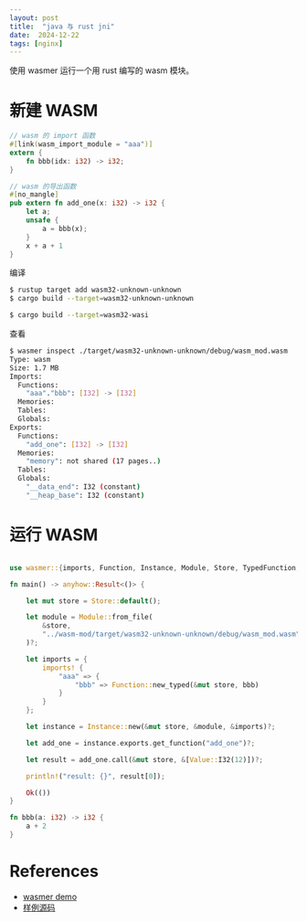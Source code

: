 ```yaml
---
layout: post
title:  "java 与 rust jni"
date:  2024-12-22
tags: [nginx]
---
```


  使用 wasmer 运行一个用 rust 编写的 wasm 模块。

# 新建 WASM

```rust
// wasm 的 import 函数
#[link(wasm_import_module = "aaa")]
extern {
    fn bbb(idx: i32) -> i32;
}

// wasm 的导出函数
#[no_mangle]
pub extern fn add_one(x: i32) -> i32 {
    let a;
    unsafe {
        a = bbb(x);
    }
    x + a + 1
}
```

  编译

```sh
$ rustup target add wasm32-unknown-unknown
$ cargo build --target=wasm32-unknown-unknown

$ cargo build --target=wasm32-wasi
```

 查看

```sh
$ wasmer inspect ./target/wasm32-unknown-unknown/debug/wasm_mod.wasm
Type: wasm
Size: 1.7 MB
Imports:
  Functions:
    "aaa"."bbb": [I32] -> [I32]
  Memories:
  Tables:
  Globals:
Exports:
  Functions:
    "add_one": [I32] -> [I32]
  Memories:
    "memory": not shared (17 pages..)
  Tables:
  Globals:
    "__data_end": I32 (constant)
    "__heap_base": I32 (constant)
```

# 运行 WASM



```rust

use wasmer::{imports, Function, Instance, Module, Store, TypedFunction, Value};

fn main() -> anyhow::Result<()> {

    let mut store = Store::default();

    let module = Module::from_file(
        &store,
        "../wasm-mod/target/wasm32-unknown-unknown/debug/wasm_mod.wasm",
    )?;

    let imports = {
        imports! {
            "aaa" => {
                "bbb" => Function::new_typed(&mut store, bbb)
            }
        }
    };

    let instance = Instance::new(&mut store, &module, &imports)?;

    let add_one = instance.exports.get_function("add_one")?;

    let result = add_one.call(&mut store, &[Value::I32(12)])?;

    println!("result: {}", result[0]);

    Ok(())
}

fn bbb(a: i32) -> i32 {
    a + 2
}
```

# References

* [wasmer demo](https://github.com/wasmerio/wasmer/blob/main/examples/hello_world.rs)
* [样例源码](https://github.com/zhoukekestar/java-wamser-wasm-demo)
